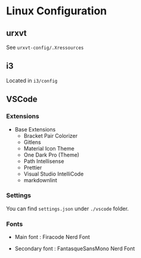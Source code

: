 # Linux Configuration

## urxvt

See `urxvt-config/.Xressources`

## i3

Located in `i3/config`

## VSCode

### Extensions

* Base Extensions
  * Bracket Pair Colorizer
  * Gitlens
  * Material Icon Theme
  * One Dark Pro (Theme)
  * Path Intellisense
  * Prettier
  * Visual Studio IntelliCode
  * markdownlint

### Settings

You can find `settings.json` under `./vscode` folder.

### Fonts

* Main font : Firacode Nerd Font

* Secondary font : FantasqueSansMono Nerd Font

